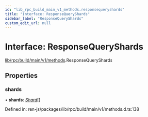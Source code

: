 ```yaml
---
id: "lib_rpc_build_main_v1_methods.responsequeryshards"
title: "Interface: ResponseQueryShards"
sidebar_label: "ResponseQueryShards"
custom_edit_url: null
---
```


# Interface: ResponseQueryShards

[lib/rpc/build/main/v1/methods](../modules/lib_rpc_build_main_v1_methods.md).ResponseQueryShards

## Properties

### shards

• **shards**: [*Shard*](lib_rpc_build_main_v1_shard.shard.md)[]

Defined in: ren-js/packages/lib/rpc/build/main/v1/methods.d.ts:138
